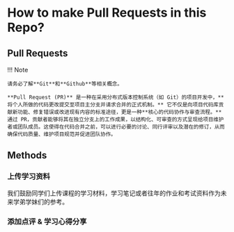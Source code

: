 # How to make Pull Requests in this Repo?

## Pull Requests

!!! Note

    请务必了解**Git**和**Github**等相关概念。

    **Pull Request (PR)** 是一种在采用分布式版本控制系统（如 Git）的项目开发中，**将个人所做的代码更改提交至项目主分支并请求合并的正式机制。** 它不仅是向项目代码库贡献新功能、修复错误或改进现有内容的标准途径，更是一种**核心的代码协作与审查流程。** 通过 PR，贡献者能够将其在独立分支上的工作成果，以结构化、可审查的方式呈现给项目维护者或团队成员。这使得在代码合并之前，可以进行必要的讨论、同行评审以及潜在的修订，从而确保代码质量、维护项目规范并促进团队协作。

## Methods

### 上传学习资料

我们鼓励同学们上传课程的学习材料，学习笔记或者往年的作业和考试资料作为未来学弟学妹们的参考。

<!-- !todo manage how to load large files in websites? -->

### 添加点评 & 学习心得分享